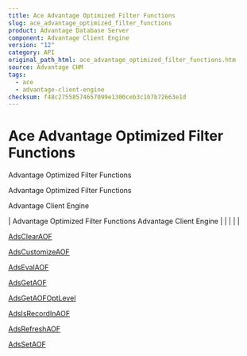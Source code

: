 ```yaml
---
title: Ace Advantage Optimized Filter Functions
slug: ace_advantage_optimized_filter_functions
product: Advantage Database Server
component: Advantage Client Engine
version: "12"
category: API
original_path_html: ace_advantage_optimized_filter_functions.htm
source: Advantage CHM
tags:
  - ace
  - advantage-client-engine
checksum: f48c27558574657099e1300ceb3c1b7b72663e1d
---
```


# Ace Advantage Optimized Filter Functions

Advantage Optimized Filter Functions

Advantage Optimized Filter Functions

Advantage Client Engine

| Advantage Optimized Filter Functions  Advantage Client Engine |  |  |  |  |

[AdsClearAOF](ace_adsclearaof.md)

[AdsCustomizeAOF](ace_adscustomizeaof.md)

[AdsEvalAOF](ace_adsevalaof.md)

[AdsGetAOF](ace_adsgetaof.md)

[AdsGetAOFOptLevel](ace_adsgetaofoptlevel.md)

[AdsIsRecordInAOF](ace_adsisrecordinaof.md)

[AdsRefreshAOF](ace_adsrefreshaof.md)

[AdsSetAOF](ace_adssetaof.md)
